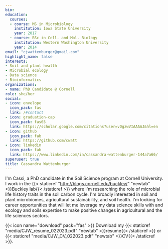 ```yaml
---
bio: 
education:
  courses:
  - course: MS in Microbiology
    institution: Iowa State University
    year: 2017
  - course: BSc in Cell. and Mol. Biology
    institution: Western Washington University
    year: 2014
email: "cjwattenburger@gmail.com"
highlight_name: false
interests:
- Soil and plant health
- Microbial ecology
- Data science
- Bioinformatics
organizations:
- name: PhD Candidate @ Cornell
role: she/her
social:
- icon: envelope
  icon_pack: fas
  link: /#contact
- icon: graduation-cap
  icon_pack: fas65  
  link: https://scholar.google.com/citations?user=vDgzwVIAAAAJ&hl=en
- icon: github
  icon_pack: fab
  link: https://github.com/cwatt
- icon: linkedin
  icon_pack: fab
  link: https://www.linkedin.com/in/cassandra-wattenburger-144a7a66/
superuser: true
title: Cassandra Wattenburger
---
```


I'm Cassi, a PhD candidate in the Soil Science program at Cornell University. I work in the {{< staticref "http://blogs.cornell.edu/buckley/" "newtab" >}}Buckley lab{{< /staticref >}} where I'm researching the role of microbial life history traits in the soil carbon cycle. I'm broadly interested in soil and plant microbiomes, agricultural sustainability, and soil health. I'm looking for career opportunities that will let me leverage my data science skills with and ecology and soils expertise to make positive changes in agricultural and the life sciences sectors.

{{< icon name="download" pack="fas" >}} Download my {{< staticref "media/CJW_resume_022023.pdf" "newtab" >}}resume{{< /staticref >}} or {{< staticref "media/CJW_CV_022023.pdf" "newtab" >}}CV{{< /staticref >}}.